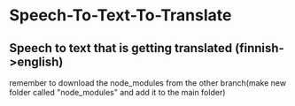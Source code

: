 # Speech-To-Text-To-Translate
Speech to text that is getting translated (finnish->english)
-
remember to download the node_modules from the other branch(make new folder called "node_modules" and add it to the main folder)
